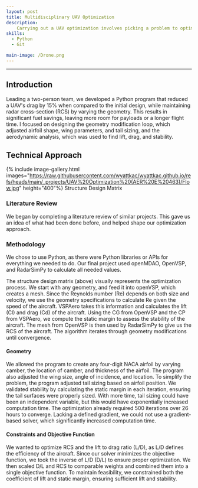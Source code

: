 ```yaml
---
layout: post
title: Multidisciplinary UAV Optimization
description: 
    Carrying out a UAV optimization involves picking a problem to optimize, selecting variables to use, choosing software with an API capable of performing the necessary calculations, and developing a program that systematically adjusts inputs until the solution converges, ensuring an efficient and effective design.
skills: 
  - Python
  - Git

main-image: /Drone.png
---
```


---

## Introduction  
Leading a two-person team, we developed a Python program that reduced a UAV's drag by 15% when compared to the initial design, while maintaining radar cross-section (RCS) by varying the geometry. This results in significant fuel savings, leaving more room for payloads or a longer flight time. I focused on designing the geometry modification loop, which adjusted airfoil shape, wing parameters, and tail sizing, and the aerodynamic analysis, which was used to find lift, drag, and stability.  

## Technical Approach  

{% include image-gallery.html images="https://raw.githubusercontent.com/wyattkac/wyattkac.github.io/refs/heads/main/_projects/UAV%20Optimization%20(AER%20E%20463)/Flow.jpg" height="400"%} Structure Design Matrix

### Literature Review  
We began by completing a literature review of similar projects. This gave us an idea of what had been done before, and helped shape our optimization approach.  

### Methodology  
We chose to use Python, as there were Python libraries or APIs for everything we needed to do. Our final project used openMDAO, OpenVSP, and RadarSimPy to calculate all needed values.  

The structure design matrix (above) visually represents the optimization process. We start with any geometry, and feed it into openVSP, which creates a mesh. Since the Reynolds number (Re) depends on both size and velocity, we use the geometry specifications to calculate Re given the speed of the aircraft. VSPAero takes this information and calculates the lift (Cl) and drag (Cd) of the aircraft. Using the CG from OpenVSP and the CP from VSPAero, we compute the static margin to assess the stability of the aircraft. The mesh from OpenVSP is then used by RadarSimPy to give us the RCS of the aircraft. The algorithm iterates through geometry modifications until convergence.  

#### Geometry  

We allowed the program to create any four-digit NACA airfoil by varying camber, the location of camber, and thickness of the airfoil. The program also adjusted the wing size, angle of incidence, and location. To simplify the problem, the program adjusted tail sizing based on airfoil position. We validated stability by calculating the static margin in each iteration, ensuring the tail surfaces were properly sized. With more time, tail sizing could have been an independent variable, but this would have exponentially increased computation time. The optimization already required 500 iterations over 26 hours to converge. Lacking a defined gradient, we could not use a gradient-based solver, which significantly increased computation time.  

#### Constraints and Objective Function  

We wanted to optimize RCS and the lift to drag ratio (L/D), as L/D defines the efficiency of the aircraft. Since our solver minimizes the objective function, we took the inverse of L/D (D/L) to ensure proper optimization. We then scaled D/L and RCS to comparable weights and combined them into a single objective function. To maintain feasibility, we constrained both the coefficient of lift and static margin, ensuring sufficient lift and stability.  
